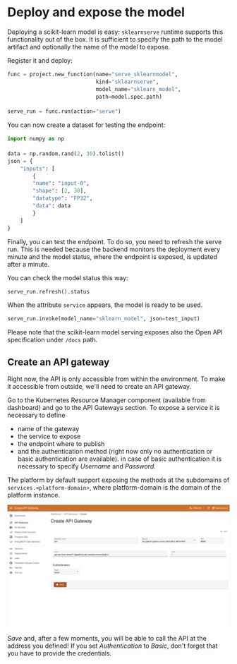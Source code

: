 # Deploy and expose the model

Deploying a scikit-learn model is easy: ``sklearnserve`` runtime supports this functionality out of the box. It is sufficient to specify the path to the model artifact and optionally the name of the model to expose.

Register it and deploy:

``` python
func = project.new_function(name="serve_sklearnmodel",
                            kind="sklearnserve",
                            model_name="sklearn_model",
                            path=model.spec.path)

serve_run = func.run(action="serve")
```

You can now create a dataset for testing the endpoint:

``` python
import numpy as np

data = np.random.rand(2, 30).tolist()
json = {
    "inputs": [
        {
        "name": "input-0",
        "shape": [2, 30],
        "datatype": "FP32",
        "data": data
        }
    ]
}
```

Finally, you can test the endpoint. To do so, you need to refresh the serve run. This is needed because the backend monitors the deployment every minute and the model status, where the endpoint is exposed, is updated after a minute.

You can check the model status this way:

``` python
serve_run.refresh().status
```

When the attribute `service` appears, the model is ready to be used.

```python
serve_run.invoke(model_name="sklearn_model", json=test_input)
```

Please note that the scikit-learn model serving exposes also the Open API specification under ``/docs`` path.

## Create an API gateway

Right now, the API is only accessible from within the environment. To make it accessible from outside, we'll need to create an API gateway.

Go to the Kubernetes Resource Manager component (available from dashboard) and go to the API Gateways section. To expose a service it is necessary to define

- name of the gateway
- the service to expose
- the endpoint where to publish
- and the authentication method (right now only no authentication or basic authentication are available). in case of basic authentication it is necessary to specify  *Username* and *Password*.

The platform by default support exposing the methods at the subdomains of ``services.<platform-domain>``, where platform-domain is the domain of the platform instance.

![KRM APIGW image](../../images/scenario-etl/apigw-krm.png)

*Save* and, after a few moments, you will be able to call the API at the address you defined! If you set *Authentication* to *Basic*, don't forget that you have to provide the credentials.

